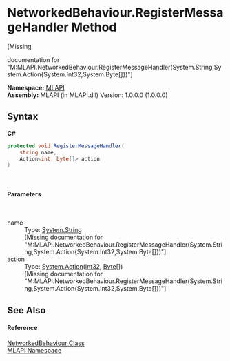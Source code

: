 # NetworkedBehaviour.RegisterMessageHandler Method 
 

\[Missing <summary> documentation for "M:MLAPI.NetworkedBehaviour.RegisterMessageHandler(System.String,System.Action{System.Int32,System.Byte[]})"\]

**Namespace:**&nbsp;<a href="N_MLAPI">MLAPI</a><br />**Assembly:**&nbsp;MLAPI (in MLAPI.dll) Version: 1.0.0.0 (1.0.0.0)

## Syntax

**C#**<br />
``` C#
protected void RegisterMessageHandler(
	string name,
	Action<int, byte[]> action
)
```

<br />

#### Parameters
&nbsp;<dl><dt>name</dt><dd>Type: <a href="http://msdn2.microsoft.com/en-us/library/s1wwdcbf" target="_blank">System.String</a><br />\[Missing <param name="name"/> documentation for "M:MLAPI.NetworkedBehaviour.RegisterMessageHandler(System.String,System.Action{System.Int32,System.Byte[]})"\]</dd><dt>action</dt><dd>Type: <a href="http://msdn2.microsoft.com/en-us/library/bb549311" target="_blank">System.Action</a>(<a href="http://msdn2.microsoft.com/en-us/library/td2s409d" target="_blank">Int32</a>, <a href="http://msdn2.microsoft.com/en-us/library/yyb1w04y" target="_blank">Byte</a>[])<br />\[Missing <param name="action"/> documentation for "M:MLAPI.NetworkedBehaviour.RegisterMessageHandler(System.String,System.Action{System.Int32,System.Byte[]})"\]</dd></dl>

## See Also


#### Reference
<a href="T_MLAPI_NetworkedBehaviour">NetworkedBehaviour Class</a><br /><a href="N_MLAPI">MLAPI Namespace</a><br />